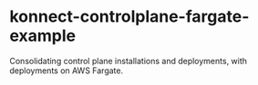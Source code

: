 # konnect-controlplane-fargate-example
Consolidating control plane installations and deployments, with deployments on AWS Fargate.
